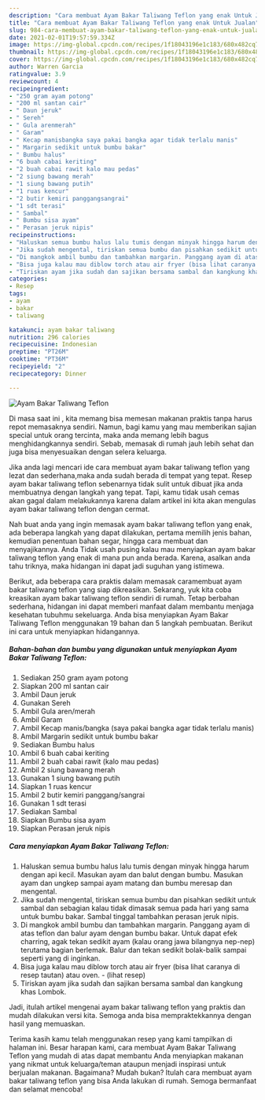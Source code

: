 ```yaml
---
description: "Cara membuat Ayam Bakar Taliwang Teflon yang enak Untuk Jualan"
title: "Cara membuat Ayam Bakar Taliwang Teflon yang enak Untuk Jualan"
slug: 984-cara-membuat-ayam-bakar-taliwang-teflon-yang-enak-untuk-jualan
date: 2021-02-01T19:57:59.334Z
image: https://img-global.cpcdn.com/recipes/1f18043196e1c183/680x482cq70/ayam-bakar-taliwang-teflon-foto-resep-utama.jpg
thumbnail: https://img-global.cpcdn.com/recipes/1f18043196e1c183/680x482cq70/ayam-bakar-taliwang-teflon-foto-resep-utama.jpg
cover: https://img-global.cpcdn.com/recipes/1f18043196e1c183/680x482cq70/ayam-bakar-taliwang-teflon-foto-resep-utama.jpg
author: Warren Garcia
ratingvalue: 3.9
reviewcount: 4
recipeingredient:
- "250 gram ayam potong"
- "200 ml santan cair"
- " Daun jeruk"
- " Sereh"
- " Gula arenmerah"
- " Garam"
- " Kecap manisbangka saya pakai bangka agar tidak terlalu manis"
- " Margarin sedikit untuk bumbu bakar"
- " Bumbu halus"
- "6 buah cabai keriting"
- "2 buah cabai rawit kalo mau pedas"
- "2 siung bawang merah"
- "1 siung bawang putih"
- "1 ruas kencur"
- "2 butir kemiri panggangsangrai"
- "1 sdt terasi"
- " Sambal"
- " Bumbu sisa ayam"
- " Perasan jeruk nipis"
recipeinstructions:
- "Haluskan semua bumbu halus lalu tumis dengan minyak hingga harum dengan api kecil. Masukan ayam dan balut dengan bumbu. Masukan ayam dan ungkep sampai ayam matang dan bumbu meresap dan mengental."
- "Jika sudah mengental, tiriskan semua bumbu dan pisahkan sedikit untuk sambal dan sebagian kalau tidak dimasak semua pada hari yang sama untuk bumbu bakar. Sambal tinggal tambahkan perasan jeruk nipis."
- "Di mangkok ambil bumbu dan tambahkan margarin. Panggang ayam di atas teflon dan balur ayam dengan bumbu bakar. Untuk dapat efek charring, agak tekan sedikit ayam (kalau orang jawa bilangnya nep-nep) terutama bagian berlemak. Balur dan tekan sedikit bolak-balik sampai seperti yang di inginkan."
- "Bisa juga kalau mau diblow torch atau air fryer (bisa lihat caranya di resep tautan) atau oven.           (lihat resep)"
- "Tiriskan ayam jika sudah dan sajikan bersama sambal dan kangkung khas Lombok."
categories:
- Resep
tags:
- ayam
- bakar
- taliwang

katakunci: ayam bakar taliwang 
nutrition: 296 calories
recipecuisine: Indonesian
preptime: "PT26M"
cooktime: "PT36M"
recipeyield: "2"
recipecategory: Dinner

---
```



![Ayam Bakar Taliwang Teflon](https://img-global.cpcdn.com/recipes/1f18043196e1c183/680x482cq70/ayam-bakar-taliwang-teflon-foto-resep-utama.jpg)

Di masa  saat ini , kita memang bisa memesan makanan praktis tanpa harus repot memasaknya sendiri. Namun, bagi kamu yang mau memberikan sajian special untuk orang tercinta, maka anda memang lebih bagus menghidangkannya sendiri. Sebab, memasak di rumah jauh lebih sehat dan juga bisa menyesuaikan dengan selera keluarga.

Jika anda lagi mencari ide cara membuat ayam bakar taliwang teflon yang lezat dan sederhana,maka anda sudah berada di tempat yang tepat. Resep ayam bakar taliwang teflon  sebenarnya tidak sulit untuk dibuat jika anda membuatnya dengan langkah yang tepat. Tapi, kamu tidak usah cemas akan gagal dalam melakukannya 
karena dalam artikel ini kita akan mengulas ayam bakar taliwang teflon dengan cermat.  



Nah buat anda yang ingin memasak ayam bakar taliwang teflon yang enak, ada beberapa langkah yang dapat dilakukan, pertama memilih jenis bahan, kemudian penentuan bahan segar, hingga cara membuat dan menyajikannya. Anda Tidak usah pusing kalau mau menyiapkan ayam bakar taliwang teflon yang enak di mana pun anda berada. Karena, asalkan anda  tahu triknya, maka hidangan ini dapat jadi suguhan yang istimewa.

Berikut, ada beberapa cara praktis  dalam memasak caramembuat ayam bakar taliwang teflon yang siap dikreasikan. Sekarang, yuk kita coba kreasikan ayam bakar taliwang teflon sendiri di rumah. Tetap berbahan sederhana, hidangan ini dapat memberi manfaat dalam membantu menjaga kesehatan tubuhmu sekeluarga. Anda bisa menyiapkan Ayam Bakar Taliwang Teflon menggunakan 19 bahan dan 5 langkah pembuatan. Berikut ini cara untuk menyiapkan hidangannya.

<!--inarticleads1-->

##### Bahan-bahan dan bumbu yang digunakan untuk menyiapkan Ayam Bakar Taliwang Teflon:

1. Sediakan 250 gram ayam potong
1. Siapkan 200 ml santan cair
1. Ambil  Daun jeruk
1. Gunakan  Sereh
1. Ambil  Gula aren/merah
1. Ambil  Garam
1. Ambil  Kecap manis/bangka (saya pakai bangka agar tidak terlalu manis)
1. Ambil  Margarin sedikit untuk bumbu bakar
1. Sediakan  Bumbu halus
1. Ambil 6 buah cabai keriting
1. Ambil 2 buah cabai rawit (kalo mau pedas)
1. Ambil 2 siung bawang merah
1. Gunakan 1 siung bawang putih
1. Siapkan 1 ruas kencur
1. Ambil 2 butir kemiri panggang/sangrai
1. Gunakan 1 sdt terasi
1. Sediakan  Sambal
1. Siapkan  Bumbu sisa ayam
1. Siapkan  Perasan jeruk nipis




<!--inarticleads2-->

##### Cara menyiapkan Ayam Bakar Taliwang Teflon:

1. Haluskan semua bumbu halus lalu tumis dengan minyak hingga harum dengan api kecil. Masukan ayam dan balut dengan bumbu. Masukan ayam dan ungkep sampai ayam matang dan bumbu meresap dan mengental.
1. Jika sudah mengental, tiriskan semua bumbu dan pisahkan sedikit untuk sambal dan sebagian kalau tidak dimasak semua pada hari yang sama untuk bumbu bakar. Sambal tinggal tambahkan perasan jeruk nipis.
1. Di mangkok ambil bumbu dan tambahkan margarin. Panggang ayam di atas teflon dan balur ayam dengan bumbu bakar. Untuk dapat efek charring, agak tekan sedikit ayam (kalau orang jawa bilangnya nep-nep) terutama bagian berlemak. Balur dan tekan sedikit bolak-balik sampai seperti yang di inginkan.
1. Bisa juga kalau mau diblow torch atau air fryer (bisa lihat caranya di resep tautan) atau oven. -           (lihat resep)
1. Tiriskan ayam jika sudah dan sajikan bersama sambal dan kangkung khas Lombok.




Jadi, itulah artikel mengenai  ayam bakar taliwang teflon  yang praktis dan mudah dilakukan versi kita. Semoga anda bisa mempraktekkannya dengan hasil yang memuaskan. 

Terima kasih kamu telah menggunakan resep yang kami tampilkan di halaman ini. Besar harapan kami, cara membuat  Ayam Bakar Taliwang Teflon yang mudah di atas dapat membantu Anda menyiapkan makanan yang nikmat untuk keluarga/teman ataupun menjadi inspirasi untuk berjualan makanan. Bagaimana? Mudah bukan? Itulah cara membuat ayam bakar taliwang teflon yang bisa Anda lakukan di rumah. Semoga bermanfaat dan selamat mencoba!

